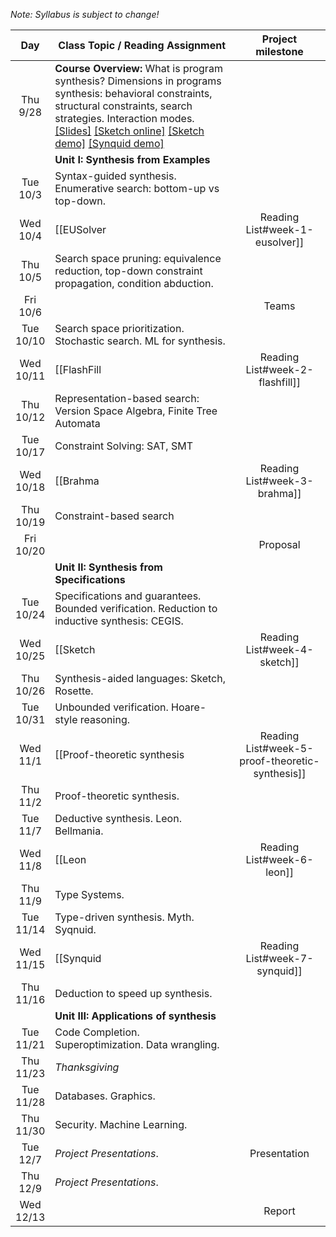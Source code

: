 *Note: Syllabus is subject to change!*

| Day           | Class Topic / Reading Assignment | Project milestone |
|:-------------:| ----- | :-------:|
|Thu<br/> 9/28 |**Course Overview:** What is program synthesis? Dimensions in programs synthesis: behavioral constraints, structural constraints, search strategies. Interaction modes.<br/>[\[Slides\]](../blob/master/lectures/Lecture1.pdf) [\[Sketch online\]](http://sketch1.csail.mit.edu/demo/pages/sketchexp) [\[Sketch demo\]](http://people.csail.mit.edu/asolar/gal/isolateRightmost.sk.html) [\[Synquid demo\]](http://comcom.csail.mit.edu/demos/#intersection)| |
| |**Unit I: Synthesis from Examples** | |
|Tue<br/> 10/3  |Syntax-guided synthesis. Enumerative search: bottom-up vs top-down. | | 
|Wed<br/> 10/4  |[[EUSolver|Reading List#week-1-eusolver]] | | 
|Thu<br/> 10/5  |Search space pruning: equivalence reduction, top-down constraint propagation, condition abduction.| |
|Fri<br/> 10/6  | | Teams |
|Tue<br/> 10/10 |Search space prioritization. Stochastic search. ML for synthesis.| |
|Wed<br/> 10/11 |[[FlashFill|Reading List#week-2-flashfill]] | | 
|Thu<br/> 10/12 |Representation-based search: Version Space Algebra, Finite Tree Automata| |
|Tue<br/> 10/17 |Constraint Solving: SAT, SMT| |
|Wed<br/> 10/18 |[[Brahma|Reading List#week-3-brahma]] | | 
|Thu<br/> 10/19 |Constraint-based search| |
|Fri<br/> 10/20  | | Proposal |
||**Unit II: Synthesis from Specifications**| |
|Tue<br/> 10/24 |Specifications and guarantees. Bounded verification. Reduction to inductive synthesis: CEGIS.| |
|Wed<br/> 10/25 |[[Sketch|Reading List#week-4-sketch]] | | 
|Thu<br/> 10/26 |Synthesis-aided languages: Sketch, Rosette.| |
|Tue<br/> 10/31 |Unbounded verification. Hoare-style reasoning.| |
|Wed<br/> 11/1  |[[Proof-theoretic synthesis|Reading List#week-5-proof-theoretic-synthesis]] | | 
|Thu<br/> 11/2  |Proof-theoretic synthesis.| |
|Tue<br/> 11/7  |Deductive synthesis. Leon. Bellmania.| |
|Wed<br/> 11/8  |[[Leon|Reading List#week-6-leon]] | | 
|Thu<br/> 11/9  |Type Systems.| | |
|Tue<br/> 11/14 |Type-driven synthesis. Myth. Syqnuid.| |
|Wed<br/> 11/15 |[[Synquid|Reading List#week-7-synquid]] | | 
|Thu<br/> 11/16 |Deduction to speed up synthesis.| |
||**Unit III: Applications of synthesis**| | |
|Tue<br/> 11/21 |Code Completion. Superoptimization. Data wrangling.| |
|Thu<br/> 11/23 |*Thanksgiving*| |
|Tue<br/> 11/28 |Databases. Graphics.| |
|Thu<br/> 11/30 |Security. Machine Learning.| |
|Tue<br/> 12/7  |*Project Presentations*.| Presentation |
|Thu<br/> 12/9  |*Project Presentations*.| |
|Wed<br/> 12/13 | | Report |




